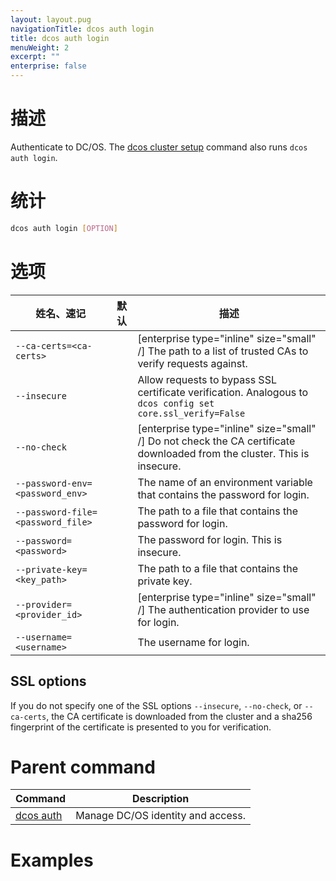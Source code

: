 ```yaml
---
layout: layout.pug
navigationTitle: dcos auth login
title: dcos auth login
menuWeight: 2
excerpt: ""
enterprise: false
---
```

<!-- This source repo for this topic is https://github.com/dcos/dcos-docs -->

# 描述

Authenticate to DC/OS. The [dcos cluster setup](/1.10/cli/command-reference/dcos-cluster/dcos-cluster-setup) command also runs `dcos auth login`.

# 统计

```bash
dcos auth login [OPTION]
```

# 选项

| 姓名、速记                                   | 默认 | 描述                                                                                                                       |
| --------------------------------------- | -- | ------------------------------------------------------------------------------------------------------------------------ |
| `--ca-certs=<ca-certs>`           |    | [enterprise type="inline" size="small" /] The path to a list of trusted CAs to verify requests against.                  |
| `--insecure`                            |    | Allow requests to bypass SSL certificate verification. Analogous to `dcos config set core.ssl_verify=False`              |
| `--no-check`                            |    | [enterprise type="inline" size="small" /] Do not check the CA certificate downloaded from the cluster. This is insecure. |
| `--password-env=<password_env>`   |    | The name of an environment variable that contains the password for login.                                                |
| `--password-file=<password_file>` |    | The path to a file that contains the password for login.                                                                 |
| `--password=<password>`           |    | The password for login. This is insecure.                                                                                |
| `--private-key=<key_path>`        |    | The path to a file that contains the private key.                                                                        |
| `--provider=<provider_id>`        |    | [enterprise type="inline" size="small" /] The authentication provider to use for login.                                  |
| `--username=<username>`           |    | The username for login.                                                                                                  |

## SSL options

If you do not specify one of the SSL options `--insecure`, `--no-check`, or `--ca-certs`, the CA certificate is downloaded from the cluster and a sha256 fingerprint of the certificate is presented to you for verification.

# Parent command

| Command                                             | Description                       |
| --------------------------------------------------- | --------------------------------- |
| [dcos auth](/1.10/cli/command-reference/dcos-auth/) | Manage DC/OS identity and access. |

# Examples